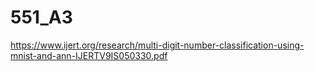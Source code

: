 # 551_A3

https://www.ijert.org/research/multi-digit-number-classification-using-mnist-and-ann-IJERTV9IS050330.pdf
